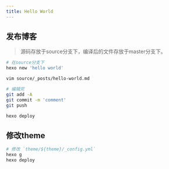 ```yaml
---
title: Hello World
---
```

## 发布博客

> 源码存放于source分支下，编译后的文件存放于master分支下。

```bash
# 在source分支下
hexo new 'hello world'

vim source/_posts/hello-world.md

# 编辑完
git add -A
git commit -m 'comment'
git push

hexo deploy
```

## 修改theme


```bash
# 修改 `theme/${theme}/_config.yml`
hexo g
hexo deploy
```
